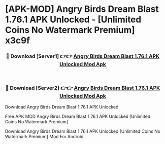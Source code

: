 # [APK-MOD] Angry Birds Dream Blast 1.76.1 APK Unlocked - [Unlimited Coins No Watermark Premium] x3c9f



<div align="center">
<h3>🔴 Download [Server1] 👉👉 <a href="https://momento.my/?title=Angry_Birds_Dream_Blast_1.76.1_APK_Unlocked">Angry Birds Dream Blast 1.76.1 APK Unlocked Mod Apk</a></h3><br>

<h3>🔴 Download [Server2] 👉👉 <a href="https://momento.my/?title=Angry_Birds_Dream_Blast_1.76.1_APK_Unlocked">Angry Birds Dream Blast 1.76.1 APK Unlocked Mod Apk</a></h3>
</div>



Download Angry Birds Dream Blast 1.76.1 APK Unlocked 

Free APK MOD Angry Birds Dream Blast 1.76.1 APK Unlocked [Unlimited Coins No Watermark Premium]

Download Angry Birds Dream Blast 1.76.1 APK Unlocked [Unlimited Coins No Watermark Premium] Mod For Android
